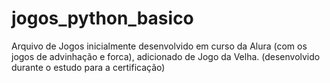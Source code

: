 # jogos_python_basico
Arquivo de Jogos inicialmente desenvolvido em curso da Alura (com os jogos de advinhação e forca), adicionado de Jogo da Velha. (desenvolvido durante o estudo para a certificação)
